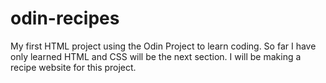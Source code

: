# odin-recipes
My first HTML project using the Odin Project to learn coding.
So far I have only learned HTML and CSS will be the next section.
I will be making a recipe website for this project.